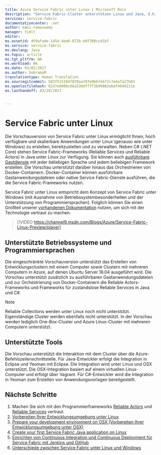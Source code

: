 ```yaml
---
title: Azure Service Fabric unter Linux | Microsoft Docs
description: "Service Fabric-Cluster unterstützen Linux und Java, d.h. Sie können in Java bzw. C# geschriebene Anwendungen unter Linux bereitstellen und hosten."
services: service-fabric
documentationcenter: .net
author: mani-ramaswamy
manager: timlt
editor: 
ms.assetid: 459afade-145d-4ee6-b72b-ddf380ccd1bf
ms.service: service-fabric
ms.devlang: Java
ms.topic: article
ms.tgt_pltfrm: NA
ms.workload: NA
ms.date: 03/02/2017
ms.author: SubramaR
translationtype: Human Translation
ms.sourcegitcommit: 503f5151047870aaf87e9bb7ebf2c7e4afa27b83
ms.openlocfilehash: 62d7e0088c66a538dff7f3b99882ebef4949211b
ms.lasthandoff: 03/28/2017


---
```

# <a name="service-fabric-on-linux"></a>Service Fabric unter Linux
Die Vorschauversion von Service Fabric unter Linux ermöglicht Ihnen, hoch verfügbare und skalierbare Anwendungen unter Linux (genauso wie unter Windows) zu erstellen, bereitzustellen und zu verwalten. Neben C# (.NET Core) stehen Service Fabric-Frameworks (Reliable Services und Reliable Actors) in Java unter Linux zur Verfügung.  Sie können auch [ausführbare Gastdienste](service-fabric-deploy-existing-app.md) mit jeder beliebigen Sprache und jedem beliebigen Framework erstellen. Die Vorschau unterstützt darüber hinaus das Orchestrieren von Docker-Containern. Docker-Container können ausführbare Gastanwendungsdateien oder native Service Fabric-Dienste ausführen, die die Service Fabric-Frameworks nutzen.

Service Fabric unter Linux entspricht dem Konzept von Service Fabric unter Windows (mit Ausnahme von Betriebssystembesonderheiten und der Unterstützung von Programmiersprachen). Folglich können Sie einen Großteil unserer [vorhandenen Dokumentation](http://aka.ms/servicefabricdocs) nutzen, um sich mit der Technologie vertraut zu machen.

> [!VIDEO https://channel9.msdn.com/Blogs/Azure/Service-Fabric-Linux-Preview/player]
>
>

## <a name="supported-operating-systems-and-programming-languages"></a>Unterstützte Betriebssysteme und Programmiersprachen
Die eingeschränkte Vorschauversion unterstützt das Erstellen von Entwicklungsclustern mit einem Computer sowie Clustern mit mehreren Computern in Azure, auf denen Ubuntu Server 16.04 ausgeführt wird. Die Vorschau unterstützt zusätzlich zu ausführbaren Gastanwendungsdateien und zur Orchestrierung von Docker-Containern die Reliable Actors-Frameworks und Frameworks für zustandslose Reliable Services in Java und C#.  

> [!NOTE]
> Reliable Collections werden unter Linux noch nicht unterstützt. Eigenständige Cluster werden ebenfalls nicht unterstützt. In der Vorschau werden lediglich One-Box-Cluster und Azure Linux-Cluster mit mehreren Computern unterstützt.
>
>


## <a name="supported-tooling"></a>Unterstützte Tools
Die Vorschau unterstützt die Interaktion mit dem Cluster über die Azure-Befehlszeilenschnittstelle. Für Java-Entwickler erfolgt die Integration in Eclipse und Yeoman mit Eclipse. Die Integration wird unter Linux und OSX unterstützt. Die OSX-Integration basiert auf einem virtuellen Linux-Computer und erfolgt über Vagrant. Für C#-Entwickler wird die Integration in Yeoman zum Erstellen von Anwendungsvorlagen bereitgestellt.

## <a name="next-steps"></a>Nächste Schritte
1. Machen Sie sich mit den Programmierframeworks [Reliable Actors](service-fabric-reliable-actors-introduction.md) und [Reliable Services](service-fabric-reliable-services-introduction.md) vertraut.
2. [Vorbereiten Ihrer Entwicklungsumgebung unter Linux](service-fabric-get-started-linux.md)
3. [Prepare your development environment on OSX (Vorbereiten Ihrer Entwicklungsumgebung unter OSX)](service-fabric-get-started-mac.md)
4. [Create your first Service Fabric Java application on Linux](service-fabric-create-your-first-linux-application-with-java.md)
5. [Einrichten von Continuous Integration und Continuous Deployment für Service Fabric mit Jenkins und GitHub](service-fabric-cicd-your-linux-java-application-with-jenkins.md)
6. [Unterschiede zwischen Service Fabric unter Linux und Windows](service-fabric-linux-windows-differences.md)

